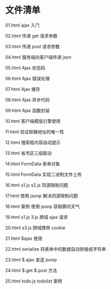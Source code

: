 # 文件清单

01.html ajax 入门

02.html 传递 get 请求参数

03.html 传递 post 请求参数

04.html 服务端向客户端传递 json

05.html Ajax 状态码

06.html Ajax 错误处理

07.html Ajax 缓存

08.html Ajax 异步代码

09.html Ajax 函数封装

10.html 客户端模版引擎使用

11.html 验证邮箱地址的唯一性

12.html 搜索框内容自动提示

13.html 省市区三级联动

14.html FormData 表单对象

15.html FormData 实现二进制文件上传

16.html s1.js s2.js 同源限制问题

17.html 使用 jsonp 解决同源限制问题

18.html 案例 使用 jsonp 获取腾讯天气

19.html s1.js 3.js 跨域 ajax 请求

20.html s3.js 跨域携带 cookie

21.html \$ajax 使用

22.html serialize 将表单中的数据自动拼接成字符串

23.html \$.ajax 发送 jsonp

24.html $.get $.post 方法

25.html todo.js todolist 案例

